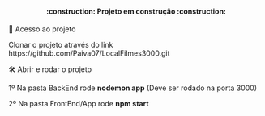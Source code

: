 <h4 align="center"> 
    :construction:  Projeto em construção  :construction:
</h4>
 📁 Acesso ao projeto
 <p>Clonar o projeto através do link https://github.com/Paiva07/LocalFilmes3000.git</p>
 
 🛠️ Abrir e rodar o projeto
<p>1º Na pasta BackEnd rode <strong>nodemon app</strong> (Deve ser rodado na porta 3000)</p>
<p>2º Na pasta FrontEnd/App rode <strong>npm start</strong></p>

